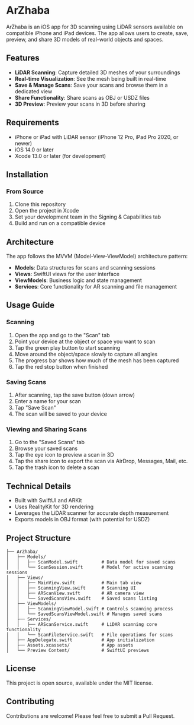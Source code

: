# ArZhaba

ArZhaba is an iOS app for 3D scanning using LiDAR sensors available on compatible iPhone and iPad devices. The app allows users to create, save, preview, and share 3D models of real-world objects and spaces.

## Features

- **LiDAR Scanning**: Capture detailed 3D meshes of your surroundings
- **Real-time Visualization**: See the mesh being built in real-time
- **Save & Manage Scans**: Save your scans and browse them in a dedicated view
- **Share Functionality**: Share scans as OBJ or USDZ files
- **3D Preview**: Preview your scans in 3D before sharing

## Requirements

- iPhone or iPad with LiDAR sensor (iPhone 12 Pro, iPad Pro 2020, or newer)
- iOS 14.0 or later
- Xcode 13.0 or later (for development)

## Installation

### From Source

1. Clone this repository
2. Open the project in Xcode
3. Set your development team in the Signing & Capabilities tab
4. Build and run on a compatible device

## Architecture

The app follows the MVVM (Model-View-ViewModel) architecture pattern:

- **Models**: Data structures for scans and scanning sessions
- **Views**: SwiftUI views for the user interface
- **ViewModels**: Business logic and state management
- **Services**: Core functionality for AR scanning and file management

## Usage Guide

### Scanning

1. Open the app and go to the "Scan" tab
2. Point your device at the object or space you want to scan
3. Tap the green play button to start scanning
4. Move around the object/space slowly to capture all angles
5. The progress bar shows how much of the mesh has been captured
6. Tap the red stop button when finished

### Saving Scans

1. After scanning, tap the save button (down arrow)
2. Enter a name for your scan
3. Tap "Save Scan"
4. The scan will be saved to your device

### Viewing and Sharing Scans

1. Go to the "Saved Scans" tab
2. Browse your saved scans
3. Tap the eye icon to preview a scan in 3D
4. Tap the share icon to export the scan via AirDrop, Messages, Mail, etc.
5. Tap the trash icon to delete a scan

## Technical Details

- Built with SwiftUI and ARKit
- Uses RealityKit for 3D rendering
- Leverages the LiDAR scanner for accurate depth measurement
- Exports models in OBJ format (with potential for USDZ)

## Project Structure

```
├── ArZhaba/
│   ├── Models/
│   │   ├── ScanModel.swift         # Data model for saved scans
│   │   └── ScanSession.swift       # Model for active scanning sessions
│   ├── Views/
│   │   ├── MainView.swift          # Main tab view
│   │   ├── ScanningView.swift      # Scanning UI
│   │   ├── ARScanView.swift        # AR camera view
│   │   └── SavedScansView.swift    # Saved scans listing
│   ├── ViewModels/
│   │   ├── ScanningViewModel.swift # Controls scanning process
│   │   └── SavedScansViewModel.swift # Manages saved scans
│   ├── Services/
│   │   ├── ARScanService.swift     # LiDAR scanning core functionality
│   │   └── ScanFileService.swift   # File operations for scans
│   ├── AppDelegate.swift           # App initialization
│   ├── Assets.xcassets/            # App assets
│   └── Preview Content/            # SwiftUI previews
```

## License

This project is open source, available under the MIT license.

## Contributing

Contributions are welcome! Please feel free to submit a Pull Request. 